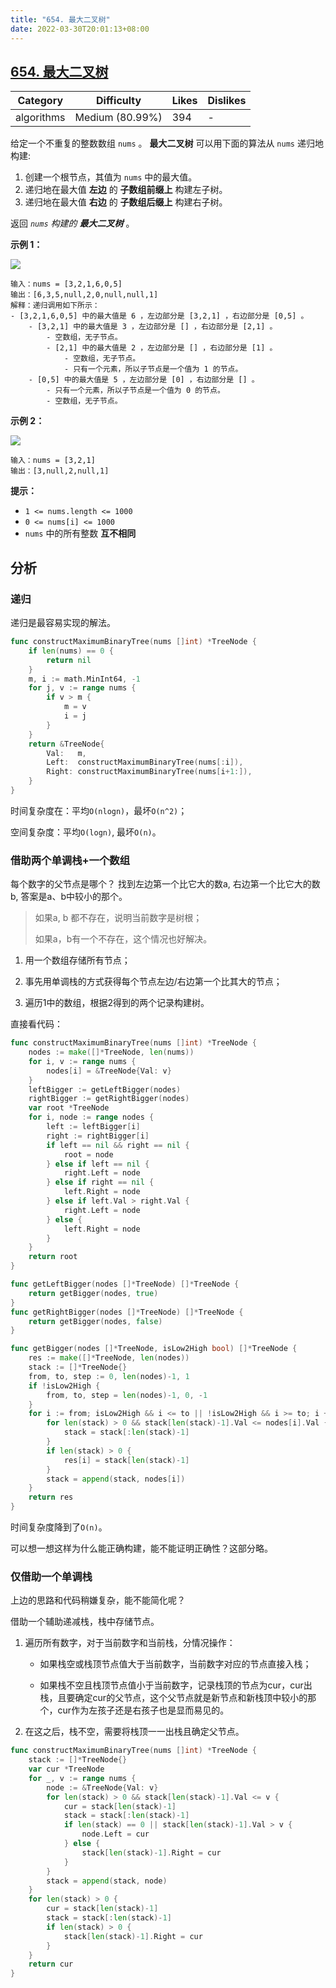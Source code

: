 ```yaml
---
title: "654. 最大二叉树"
date: 2022-03-30T20:01:13+08:00
---
```

## [654. 最大二叉树](https://leetcode-cn.com/problems/maximum-binary-tree/description/ "https://leetcode-cn.com/problems/maximum-binary-tree/description/")

| Category   | Difficulty      | Likes | Dislikes |
| ---------- | --------------- | ----- | -------- |
| algorithms | Medium (80.99%) | 394   | -        |

给定一个不重复的整数数组 `nums` 。 **最大二叉树** 可以用下面的算法从 `nums` 递归地构建:

1. 创建一个根节点，其值为 `nums` 中的最大值。
2. 递归地在最大值 **左边** 的 **子数组前缀上** 构建左子树。
3. 递归地在最大值 **右边** 的 **子数组后缀上** 构建右子树。

返回 *`nums` 构建的* ***最大二叉树*** 。

**示例 1：**

![](https://assets.leetcode.com/uploads/2020/12/24/tree1.jpg)

```
输入：nums = [3,2,1,6,0,5]
输出：[6,3,5,null,2,0,null,null,1]
解释：递归调用如下所示：
- [3,2,1,6,0,5] 中的最大值是 6 ，左边部分是 [3,2,1] ，右边部分是 [0,5] 。
    - [3,2,1] 中的最大值是 3 ，左边部分是 [] ，右边部分是 [2,1] 。
        - 空数组，无子节点。
        - [2,1] 中的最大值是 2 ，左边部分是 [] ，右边部分是 [1] 。
            - 空数组，无子节点。
            - 只有一个元素，所以子节点是一个值为 1 的节点。
    - [0,5] 中的最大值是 5 ，左边部分是 [0] ，右边部分是 [] 。
        - 只有一个元素，所以子节点是一个值为 0 的节点。
        - 空数组，无子节点。
```

**示例 2：**

![](https://assets.leetcode.com/uploads/2020/12/24/tree2.jpg)

```
输入：nums = [3,2,1]
输出：[3,null,2,null,1]
```

**提示：**

- `1 <= nums.length <= 1000`
- `0 <= nums[i] <= 1000`
- `nums` 中的所有整数 **互不相同**

## 分析

### 递归

递归是最容易实现的解法。

```go
func constructMaximumBinaryTree(nums []int) *TreeNode {
    if len(nums) == 0 {
        return nil
    }
    m, i := math.MinInt64, -1
    for j, v := range nums {
        if v > m {
            m = v
            i = j
        }
    }
    return &TreeNode{
        Val:   m,
        Left:  constructMaximumBinaryTree(nums[:i]),
        Right: constructMaximumBinaryTree(nums[i+1:]),
    }
}
```

时间复杂度在：平均`O(nlogn)`，最坏`O(n^2)`；

空间复杂度：平均`O(logn)`, 最坏`O(n)`。

### 借助两个单调栈+一个数组

每个数字的父节点是哪个？
找到左边第一个比它大的数a, 右边第一个比它大的数b, 答案是a、b中较小的那个。

> 如果a, b 都不存在，说明当前数字是树根；
>
> 如果a，b有一个不存在，这个情况也好解决。

1. 用一个数组存储所有节点；

2. 事先用单调栈的方式获得每个节点左边/右边第一个比其大的节点；

3. 遍历1中的数组，根据2得到的两个记录构建树。

直接看代码：

```go
func constructMaximumBinaryTree(nums []int) *TreeNode {
    nodes := make([]*TreeNode, len(nums))
    for i, v := range nums {
        nodes[i] = &TreeNode{Val: v}
    }
    leftBigger := getLeftBigger(nodes)
    rightBigger := getRightBigger(nodes)
    var root *TreeNode
    for i, node := range nodes {
        left := leftBigger[i]
        right := rightBigger[i]
        if left == nil && right == nil {
            root = node
        } else if left == nil {
            right.Left = node
        } else if right == nil {
            left.Right = node
        } else if left.Val > right.Val {
            right.Left = node
        } else {
            left.Right = node
        }
    }
    return root
}

func getLeftBigger(nodes []*TreeNode) []*TreeNode {
    return getBigger(nodes, true)
}
func getRightBigger(nodes []*TreeNode) []*TreeNode {
    return getBigger(nodes, false)
}

func getBigger(nodes []*TreeNode, isLow2High bool) []*TreeNode {
    res := make([]*TreeNode, len(nodes))
    stack := []*TreeNode{}
    from, to, step := 0, len(nodes)-1, 1
    if !isLow2High {
        from, to, step = len(nodes)-1, 0, -1
    }
    for i := from; isLow2High && i <= to || !isLow2High && i >= to; i += step {
        for len(stack) > 0 && stack[len(stack)-1].Val <= nodes[i].Val {
            stack = stack[:len(stack)-1]
        }
        if len(stack) > 0 {
            res[i] = stack[len(stack)-1]
        }
        stack = append(stack, nodes[i])
    }
    return res
}
```

时间复杂度降到了`O(n)`。

可以想一想这样为什么能正确构建，能不能证明正确性？这部分略。

### 仅借助一个单调栈

上边的思路和代码稍嫌复杂，能不能简化呢？

借助一个辅助递减栈，栈中存储节点。

1. 遍历所有数字，对于当前数字和当前栈，分情况操作：

   - 如果栈空或栈顶节点值大于当前数字，当前数字对应的节点直接入栈；

   - 如果栈不空且栈顶节点值小于当前数字，记录栈顶的节点为cur，cur出栈，且要确定cur的父节点，这个父节点就是新节点和新栈顶中较小的那个，cur作为左孩子还是右孩子也是显而易见的。

2. 在这之后，栈不空，需要将栈顶一一出栈且确定父节点。

```go
func constructMaximumBinaryTree(nums []int) *TreeNode {
    stack := []*TreeNode{}
    var cur *TreeNode
    for _, v := range nums {
        node := &TreeNode{Val: v}
        for len(stack) > 0 && stack[len(stack)-1].Val <= v {
            cur = stack[len(stack)-1]
            stack = stack[:len(stack)-1]
            if len(stack) == 0 || stack[len(stack)-1].Val > v {
                node.Left = cur
            } else {
                stack[len(stack)-1].Right = cur
            }
        }
        stack = append(stack, node)
    }
    for len(stack) > 0 {
        cur = stack[len(stack)-1]
        stack = stack[:len(stack)-1]
        if len(stack) > 0 {
            stack[len(stack)-1].Right = cur
        }
    }
    return cur
}
```


